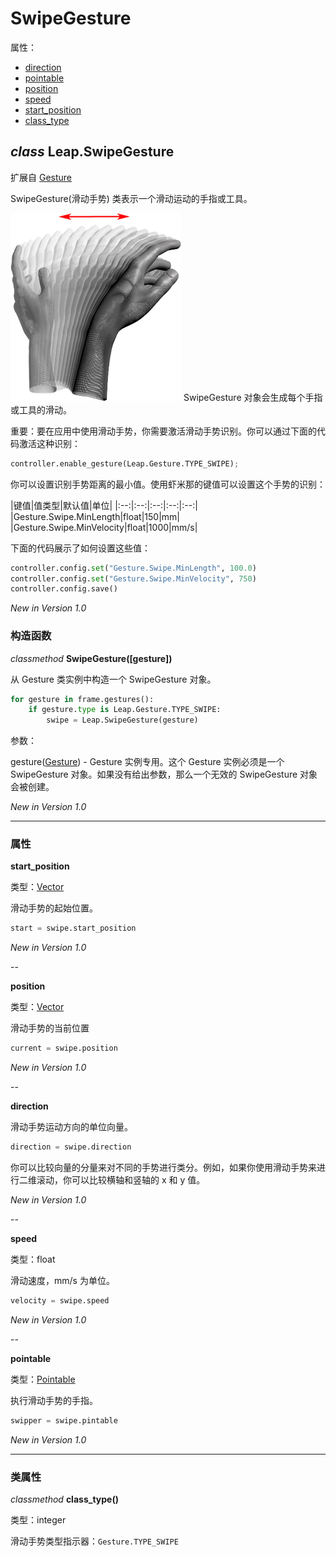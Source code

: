 # SwipeGesture

属性：

* [direction](#direction)
* [pointable](#pointable)
* [position](#position)
* [speed](#speed)
* [start_position](#start_position)
* [class_type](#class_type)


## ***class*** **Leap.SwipeGesture**
扩展自 [Gesture](../api/Leap.Gesture.md)

SwipeGesture(滑动手势) 类表示一个滑动运动的手指或工具。

![](../../images/Leap_Gesture_Swipe.png)
SwipeGesture 对象会生成每个手指或工具的滑动。

重要：要在应用中使用滑动手势，你需要激活滑动手势识别。你可以通过下面的代码激活这种识别：

```python
controller.enable_gesture(Leap.Gesture.TYPE_SWIPE);
```

你可以设置识别手势距离的最小值。使用虾米那的键值可以设置这个手势的识别：

|键值|值类型|默认值|单位|
|:--:|:--:|:--:|:--:|:--:|
|Gesture.Swipe.MinLength|float|150|mm|
|Gesture.Swipe.MinVelocity|float|1000|mm/s|

下面的代码展示了如何设置这些值：

```python
controller.config.set("Gesture.Swipe.MinLength", 100.0)
controller.config.set("Gesture.Swipe.MinVelocity", 750)
controller.config.save()
```

*New in Version 1.0*

### 构造函数
*classmethod* **SwipeGesture([gesture])**

从 Gesture 类实例中构造一个 SwipeGesture 对象。

```python
for gesture in frame.gestures():
    if gesture.type is Leap.Gesture.TYPE_SWIPE:
        swipe = Leap.SwipeGesture(gesture)
```

参数：

gesture([Gesture](../api/Leap.Gesture.md)) - Gesture 实例专用。这个 Gesture 实例必须是一个 SwipeGesture 对象。如果没有给出参数，那么一个无效的 SwipeGesture 对象会被创建。

*New in Version 1.0*

----

### 属性

**start_position**

类型：[Vector](../api/Leap.Vector.md)

滑动手势的起始位置。

```python
start = swipe.start_position
```

*New in Version 1.0*

--

**position**

类型：[Vector](../api/Leap.Vector.md)

滑动手势的当前位置

```python
current = swipe.position
```

*New in Version 1.0*

--

**direction**

滑动手势运动方向的单位向量。

```python
direction = swipe.direction
```

你可以比较向量的分量来对不同的手势进行类分。例如，如果你使用滑动手势来进行二维滚动，你可以比较横轴和竖轴的 x 和 y 值。

*New in Version 1.0*

--

**speed**

类型：float

滑动速度，mm/s 为单位。

```python
velocity = swipe.speed
```

*New in Version 1.0*

--

**pointable**

类型：[Pointable](../api/Leap.Pointable.md)

执行滑动手势的手指。

```python
swipper = swipe.pintable
```

*New in Version 1.0*

----

### 类属性
*classmethod* **class_type()**

类型：integer

滑动手势类型指示器：`Gesture.TYPE_SWIPE`
